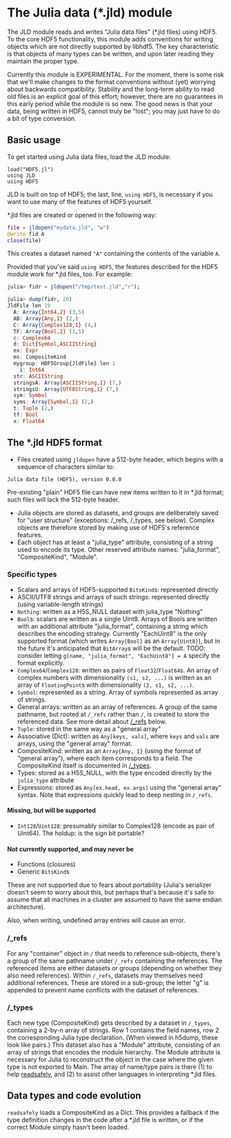 # The Julia data (\*.jld) module

The JLD module reads and writes "Julia data files" (\*.jld files) using HDF5. To the core HDF5 functionality, this module adds conventions for writing objects which are not directly supported by libhdf5. The key characteristic is that objects of many types can be written, and upon later reading they maintain the proper type.

Currently this module is EXPERIMENTAL. For the moment, there is some risk that we'll make changes to the format conventions without (yet) worrying about backwards compatibility. Stability and the long-term ability to read old files is an explicit goal of this effort; however, there are no guarantees in this early period while the module is so new. The good news is that your data, being written in HDF5, cannot truly be "lost"; you may just have to do a bit of type conversion.

## Basic usage

To get started using Julia data files, load the JLD module:
```
load("HDF5.jl")
using JLD
using HDF5
```
JLD is built on top of HDF5; the last, line, `using HDF5`, is necessary if you want to use many of the features of HDF5 yourself.

\*.jld files are created or opened in the following way:
```julia
file = jldopen("mydata.jld", "w")
@write fid A
close(file)
```
This creates a dataset named `"A"` containing the contents of the variable `A`.

Provided that you've said `using HDF5`, the features described for the HDF5 module work for \*.jld files, too. For example:
```julia
julia> fidr = jldopen("/tmp/test.jld","r");

julia> dump(fidr, 20)
JldFile len 19
  A: Array{Int64,2} (3,5)
  AB: Array{Any,1} (2,)
  C: Array{Complex128,1} (4,)
  TF: Array{Bool,2} (3,5)
  c: Complex64
  d: Dict{Symbol,ASCIIString}
  ex: Expr
  ms: CompositeKind
  mygroup: HDF5Group{JldFile} len 1
    i: Int64
  str: ASCIIString
  stringsA: Array{ASCIIString,1} (7,)
  stringsU: Array{UTF8String,1} (7,)
  sym: Symbol
  syms: Array{Symbol,1} (2,)
  t: Tuple (2,)
  tf: Bool
  x: Float64
```

## The *.jld HDF5 format

- Files created using `jldopen` have a 512-byte header, which begins with a sequence of characters similar to:
```
Julia data file (HDF5), version 0.0.0
```
Pre-existing "plain" HDF5 file can have new items written to it in *.jld format; such files will lack the 512-byte header.
- Julia objects are stored as datasets, and groups are deliberately saved for "user structure" (exceptions: /_refs, /_types, see below). Complex objects are therefore stored by making use of HDF5's reference features.
- Each object has at least a "julia_type" attribute, consisting of a string used to encode its type. Other reserved attribute names: "julia_format", "CompositeKind", "Module".

### Specific types

- Scalars and arrays of HDF5-supported `BitsKind`s: represented directly
- ASCII/UTF8 strings and arrays of such strings: represented directly (using variable-length strings)
- `Nothing`: written as a H5S_NULL dataset with julia_type "Nothing"
- `Bool`s: scalars are written as a single Uint8. Arrays of Bools are written with an additional attribute "julia_format", containing a string which describes the encoding strategy. Currently "EachUint8" is the only supported format (which writes `Array{Bool}` as an `Array{Uint8}`), but in the future it's anticipated that `BitArray`s will be the default. TODO: consider letting `g[name, "julia_format", "EachUint8"] = A` specify the format explicitly.
- `Complex64`/`Complex128`: written as pairs of `Float32`/`Float64`s. An array of complex numbers with dimensionality `(s1, s2, ...)` is written as an array of `FloatingPoint`s with  dimensionality `(2, s1, s2, ...)`.
- `Symbol`: represented as a string. Array of symbols represented as array of strings.
- General arrays: written as an array of references. A group of the same pathname, but rooted at `/_refs` rather than `/`, is created to store the referenced data. See more detail about [/_refs](#_refs) below.
- `Tuple`: stored in the same way as a "general array"
- Associative (Dict): written as `Any[keys, vals]`, where `keys` and `vals` are arrays, using the "general array" format.
- CompositeKind: written as an `Array{Any, 1}` (using the format of "general array"), where each item corresponds to a field. The CompositeKind itself is documented in [/_types](#_types).
- Types: stored as a H5S_NULL, with the type encoded directly by the `julia_type` attribute
- Expressions: stored as `Any[ex.head, ex.args]` using the "general array" syntax. Note that expressions quickly lead to deep nesting in `/_refs`.


#### Missing, but will be supported

- `Int128`/`Uint128`: presumably similar to Complex128 (encode as pair of Uint64). The holdup: is the sign bit portable?

#### Not currently supported, and may never be

- Functions (closures)
- Generic `BitsKind`s

These are not supported due to fears about portability (Julia's serializer doesn't seem to worry about this, but perhaps that's because it's safe to assume that all machines in a cluster are assumed to have the same endian architecture).

Also, when writing, undefined array entries will cause an error.

### /_refs

For any "container" object in `/` that needs to reference sub-objects, there's a group of the same pathname under `/_refs` containing the references. The referenced items are either datasets or groups (depending on whether they also need references). Within `/_refs`, datasets may themselves need additional references. These are stored in a sub-group; the letter "g" is appended to prevent name conflicts with the dataset of references.

### /_types

Each new type (CompositeKind) gets described by a dataset in `/_types`, containing a 2-by-n array of strings. Row 1 contains the field names, row 2 the corresponding Julia type declaration. (When viewed in h5dump, these look like pairs.) This dataset also has a "Module" attribute, consisting of an array of strings that encodes the module hierarchy. The Module attribute is necessary for Julia to reconstruct the object in the case where the given type is not exported to Main. The array of name/type pairs is there (1) to help [readsafely](#data-types-and-code-evolution), and (2) to assist other languages in interpreting \*.jld files.



## Data types and code evolution

`readsafely` loads a CompositeKind as a Dict. This provides a fallback if the type definition changes in the code after a \*.jld file is written, or if the correct Module simply hasn't been loaded.
